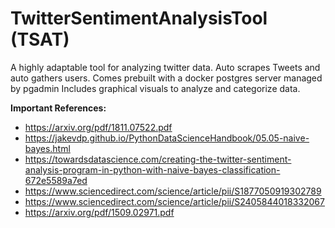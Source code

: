 # TwitterSentimentAnalysisTool (TSAT)
 A highly adaptable tool for analyzing twitter data. 
 Auto scrapes Tweets and auto gathers users. Comes prebuilt with a docker postgres server managed by pgadmin
 Includes graphical visuals to analyze and categorize data. 

**Important References:**
* https://arxiv.org/pdf/1811.07522.pdf
* https://jakevdp.github.io/PythonDataScienceHandbook/05.05-naive-bayes.html
* https://towardsdatascience.com/creating-the-twitter-sentiment-analysis-program-in-python-with-naive-bayes-classification-672e5589a7ed
* https://www.sciencedirect.com/science/article/pii/S1877050919302789
* https://www.sciencedirect.com/science/article/pii/S2405844018332067
* https://arxiv.org/pdf/1509.02971.pdf

